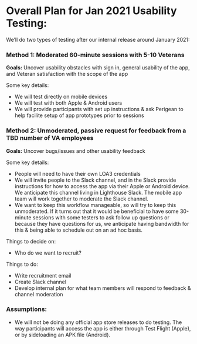 # Overall Plan for Jan 2021 Usability Testing:

We’ll do two types of testing after our internal release around January 2021:


### Method 1: Moderated 60-minute sessions with 5-10 Veterans 

**Goals:** Uncover usability obstacles with sign in, general usability of the app, and Veteran satisfaction with the scope of the app

Some key details:
- We will test directly on mobile devices
- We will test with both Apple & Android users
- We will provide participants with set up instructions & ask Perigean to help facilite setup of app prototypes prior to sessions


### Method 2: Unmoderated, passive request for feedback from a TBD number of VA employees

**Goals:** Uncover bugs/issues and other usability feedback

Some key details:
- People will need to have their own LOA3 credentials 
- We will invite people to the Slack channel, and in the Slack provide instructions for how to access the app via their Apple or Android device. We anticipate this channel living in Lighthouse Slack. The mobile app team will work together to moderate the Slack channel. 
- We want to keep this workflow manageable, so will try to keep this unmoderated. If it turns out that it would be beneficial to have some 30-minute sessions with some testers to ask follow up questions or because they have questions for us, we anticipate having bandwidth for this & being able to schedule out on an ad hoc basis. 

Things to decide on: 
- Who do we want to recruit?

Things to do:
- Write recruitment email
- Create Slack channel
- Develop internal plan for what team members will respond to feedback & channel moderation

### Assumptions:
- We will not be doing any official app store releases to do testing. The way participants will access the app is either through Test Flight (Apple), or by sideloading an APK file (Android). 
